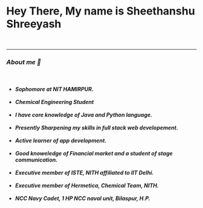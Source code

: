 <h1> Hey There, My name is Sheethanshu Shreeyash </h1> <br>
<hr>
<h3><em> About me 💫 </em> </h3> <br>
<h5><ul>
  <li>Sophomore at NIT HAMIRPUR. </li> <br>
  <li>Chemical Engineering Student</li> <br>
  <li> I have core knowledge of Java and Python language. </li> <br>
  <li> Presently Sharpening my skills in full stack web developement. </li> <br>
  <li> Active learner of app development. </li> <br>
  <li> Good knoweledge of Financial market and a student of stage communication. </li> <br>
  <li> Executive member of ISTE, NITH affiliated to IIT Delhi. </li> <br>
  <li> Executive member of Hermetica, Chemical Team, NITH. </li> <br>
  <li> NCC Navy Cadet, 1 HP NCC naval unit, Bilaspur, H.P. </li> <br>
  </h5>
